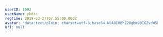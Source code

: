 ```yaml
---
userID: 1693
userName: ykdtc
regTime: 2019-03-27T07:55:00.000Z
avatar: 'data:text/plain; charset=utf-8;base64,NDA0IHBhZ2Ugbm90IGZvdW5kCg=='
url: null
---
```



